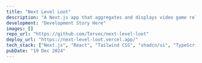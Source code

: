```yaml
---
title: "Next Level Loot"
description: "A Next.js app that aggregates and displays video game related data from multiple third party API's and allows users to search for deals, giveaways, and games with ease as well as save their favorite games to a wishlist. TLDR; It's Loot Vault 2.0."
development: "Development Story Here"
images: []
repo_url: "https://github.com/Torvec/next-level-loot"
deploy_url: "https://next-level-loot.vercel.app/"
tech_stack: ["Next.js", "React", "Tailwind CSS", "shadcn/ui", "TypeScript"]
pubDate: "19 Dec 2024"
---
```

